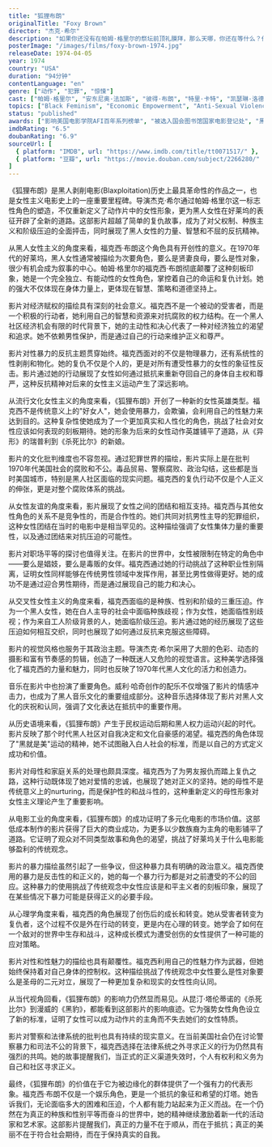 ```yaml
---
title: "狐狸布朗"
originalTitle: "Foxy Brown"
director: "杰克·希尔"
description: "如果你还没有在帕姆·格里尔的祭坛前顶礼膜拜，那么天哪，你还在等什么？作为几十年来一直在打破玻璃天花板的动作传奇，这位女性从1970年以来几乎每年都制作过电影或电视节目。而她最优秀的作品之一就是《狐狸布朗》，这部犯罪经典在其复仇荣耀的混乱中贯穿着女性主义的脉络。"
posterImage: "/images/films/foxy-brown-1974.jpg"
releaseDate: 1974-04-05
year: 1974
country: "USA"
duration: "94分钟"
contentLanguage: "en"
genre: ["动作", "犯罪", "惊悚"]
cast: ["帕姆·格里尔", "安东尼奥·法加斯", "彼得·布朗", "特里·卡特", "凯瑟琳·洛德", "哈里·霍尔科姆"]
topics: ["Black Feminism", "Economic Empowerment", "Anti-Sexual Violence", "Pop Culture Feminism", "Cultural Critique", "Female Friendship", "Workplace Equality", "Intersectional Feminism"]
status: "published"
awards: ["影响美国电影学院AFI百年系列榜单", "被选入国会图书馆国家电影登记处", "黑人电影基金会经典电影"]
imdbRating: "6.5"
doubanRating: "6.9"
sourceUrl: [
  { platform: "IMDB", url: "https://www.imdb.com/title/tt0071517/" },
  { platform: "豆瓣", url: "https://movie.douban.com/subject/2266280/" }
]
---
```


《狐狸布朗》是黑人剥削电影(Blaxploitation)历史上最具革命性的作品之一，也是女性主义电影史上的一座重要里程碑。导演杰克·希尔通过帕姆·格里尔这一标志性角色的塑造，不仅重新定义了动作片中的女性形象，更为黑人女性在好莱坞的表征开辟了全新的道路。这部影片超越了简单的复仇故事，成为了对父权制、种族主义和阶级压迫的全面抨击，同时展现了黑人女性的力量、智慧和不屈的反抗精神。

从黑人女性主义的角度来看，福克西·布朗这个角色具有开创性的意义。在1970年代的好莱坞，黑人女性通常被描绘为次要角色，要么是贤妻良母，要么是性对象，很少有机会成为叙事的中心。帕姆·格里尔的福克西·布朗彻底颠覆了这种刻板印象，她是一个完全独立、有能动性的女性角色，掌控着自己的命运和复仇计划。她的强大不仅体现在身体力量上，更体现在智慧、策略和道德坚持上。

影片对经济赋权的描绘具有深刻的社会意义。福克西不是一个被动的受害者，而是一个积极的行动者，她利用自己的智慧和资源来对抗腐败的权力结构。在一个黑人社区经济机会有限的时代背景下，她的主动性和决心代表了一种对经济独立的渴望和追求。她不依赖男性保护，而是通过自己的行动来维护正义和尊严。

影片对性暴力的反抗主题贯穿始终。福克西面对的不仅是物理暴力，还有系统性的性剥削和物化。她的复仇不仅是个人的，更是对所有遭受性暴力的女性的象征性反击。影片通过她的行动展现了女性如何通过抵抗来重新夺回自己的身体自主权和尊严，这种反抗精神对后来的女性主义运动产生了深远影响。

从流行文化女性主义的角度来看，《狐狸布朗》开创了一种新的女性英雄类型。福克西不是传统意义上的"好女人"，她会使用暴力，会欺骗，会利用自己的性魅力来达到目的。这种复杂性使她成为了一个更加真实和人性化的角色，挑战了社会对女性应该如何表现的刻板期待。她的形象为后来的女性动作英雄铺平了道路，从《异形》的瑞普利到《杀死比尔》的新娘。

影片的文化批判维度也不容忽视。通过犯罪世界的描绘，影片实际上是在批判1970年代美国社会的腐败和不公。毒品贸易、警察腐败、政治勾结，这些都是当时美国城市，特别是黑人社区面临的现实问题。福克西的复仇行动不仅是个人正义的伸张，更是对整个腐败体系的挑战。

从女性友谊的角度来看，影片展现了女性之间的团结和相互支持。福克西与其他女性角色的关系不是竞争性的，而是合作性的。她们共同对抗男性主导的犯罪组织，这种女性团结在当时的电影中是相当罕见的。这种描绘强调了女性集体力量的重要性，以及通过团结来对抗压迫的可能性。

影片对职场平等的探讨也值得关注。在影片的世界中，女性被限制在特定的角色中——要么是娼妓，要么是毒贩的女伴。福克西通过她的行动挑战了这种职业性别隔离，证明女性同样能够在传统男性领域中发挥作用，甚至比男性做得更好。她的成功不是通过迎合男性期待，而是通过展现自己的能力和决心。

从交叉性女性主义的角度来看，福克西面临的是种族、性别和阶级的三重压迫。作为一个黑人女性，她在白人主导的社会中面临种族歧视；作为女性，她面临性别歧视；作为来自工人阶级背景的人，她面临阶级压迫。影片通过她的经历展现了这些压迫如何相互交织，同时也展现了如何通过反抗来克服这些障碍。

影片的视觉风格也服务于其政治主题。导演杰克·希尔采用了大胆的色彩、动态的摄影和富有节奏感的剪辑，创造了一种既迷人又危险的视觉语言。这种美学选择强化了福克西的力量和魅力，同时也反映了1970年代黑人文化的活力和创造力。

音乐在影片中也扮演了重要角色。威利·哈奇创作的配乐不仅增强了影片的情感冲击力，也成为了黑人音乐文化的重要组成部分。这种音乐选择体现了影片对黑人文化的庆祝和认同，强调了文化表达在抵抗中的重要作用。

从历史语境来看，《狐狸布朗》产生于民权运动后期和黑人权力运动兴起的时代。影片反映了那个时代黑人社区对自我决定和文化自豪感的渴望。福克西的角色体现了"黑就是美"运动的精神，她不试图融入白人社会的标准，而是以自己的方式定义成功和价值。

影片对母性和家庭关系的处理也颇具深度。福克西为了为男友报仇而踏上复仇之路，这种行动既体现了她对爱情的忠诚，也展现了她对正义的坚持。她的母性不是传统意义上的nurturing，而是保护性的和战斗性的，这种重新定义的母性形象对女性主义理论产生了重要影响。

从电影工业的角度来看，《狐狸布朗》的成功证明了多元化电影的市场价值。这部低成本制作的影片获得了巨大的商业成功，为更多以少数族裔为主角的电影铺平了道路。它证明了观众对不同类型故事和角色的渴望，挑战了好莱坞关于什么电影能够盈利的传统观念。

影片的暴力描绘虽然引起了一些争议，但这种暴力具有明确的政治意义。福克西使用的暴力是反击性的和正义的，她的每一个暴力行为都是对之前遭受的不公的回应。这种暴力的使用挑战了传统观念中女性应该是和平主义者的刻板印象，展现了在某些情况下暴力可能是获得正义的必要手段。

从心理学角度来看，福克西的角色展现了创伤后的成长和转变。她从受害者转变为复仇者，这个过程不仅是外在行动的转变，更是内在心理的转变。她学会了如何在一个敌对的世界中生存和战斗，这种成长模式为遭受创伤的女性提供了一种可能的应对策略。

影片对性和性魅力的描绘也具有颠覆性。福克西利用自己的性魅力作为武器，但她始终保持着对自己身体的控制权。这种描绘挑战了传统观念中女性要么是性对象要么是圣母的二元对立，展现了一种更加复杂和现实的女性性向认同。

从当代视角回看，《狐狸布朗》的影响力仍然显而易见。从昆汀·塔伦蒂诺的《杀死比尔》到漫威的《黑豹》，都能看到这部影片的影响痕迹。它为强势女性角色设立了新的标准，证明了女性可以成为动作片的主角而不失去她们的女性特质。

影片对警察和法律系统的批判也具有持续的现实意义。在当前美国社会仍在讨论警察暴力和司法不公的背景下，福克西选择在法律系统之外寻求正义的行为仍然具有强烈的共鸣。她的故事提醒我们，当正式的正义渠道失效时，个人有权利和义务为自己和社区寻求正义。

最终，《狐狸布朗》的价值在于它为被边缘化的群体提供了一个强有力的代表形象。福克西·布朗不仅是一个娱乐角色，更是一个抵抗的象征和希望的灯塔。她告诉我们，无论面临多大的困难和压迫，个人都有能力站起来为正义而战。在一个仍然在为真正的种族和性别平等而奋斗的世界中，她的精神继续激励着新一代的活动家和艺术家。这部影片提醒我们，真正的力量不在于顺从，而在于抵抗；真正的美丽不在于符合社会期待，而在于保持真实的自我。